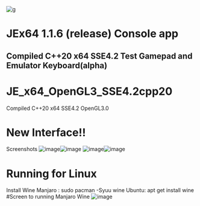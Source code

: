
![g](https://github.com/HCPP20334/JoyStickTest/assets/76736848/ddfab288-7ecc-4830-a0ce-fe3a30c8a15c)

# JEx64 1.1.6 (release) Console app
Compiled C++20 x64 SSE4.2 
Test Gamepad and Emulator Keyboard(alpha)
----------
# JE_x64_OpenGL3_SSE4.2cpp20 
Compiled C++20 x64 SSE4.2 OpenGL3.0
# New Interface!!
Screenshots
![image](https://github.com/HCPP20334/JoyStickTest/assets/76736848/19b92543-0a79-4f68-b5b8-4bf8fda66f4c)![image](https://github.com/HCPP20334/JoyStickTest/assets/76736848/c123d22b-4037-440b-87a9-e6fe1ca10386)
![image](https://github.com/HCPP20334/JoyStickTest/assets/76736848/9a27be72-60a0-4321-b661-bc57429f4058)![image](https://github.com/HCPP20334/JoyStickTest/assets/76736848/2261b741-c849-4d8e-8885-7d08325c7633)
# Running for Linux
Install Wine
Manjaro : sudo pacman -Syuu wine
Ubuntu: apt get install wine
#Screen to running Manjaro Wine
![image](https://github.com/HCPP20334/JoyStickTest/assets/76736848/f154fb0c-5f5d-42b0-8a82-69551a43b882)


